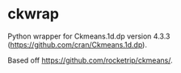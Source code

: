 # ckwrap
Python wrapper for Ckmeans.1d.dp version 4.3.3 (https://github.com/cran/Ckmeans.1d.dp).

Based off https://github.com/rocketrip/ckmeans/.
